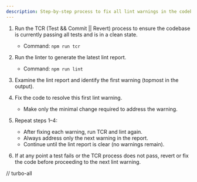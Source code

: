 ```yaml
---
description: Step-by-step process to fix all lint warnings in the codebase
---
```


1. Run the TCR (Test && Commit || Revert) process to ensure the codebase is currently passing all tests and is in a clean state.
   - Command: `npm run tcr`

2. Run the linter to generate the latest lint report.
   - Command: `npm run lint`

3. Examine the lint report and identify the first warning (topmost in the output).

4. Fix the code to resolve this first lint warning.
   - Make only the minimal change required to address the warning.

5. Repeat steps 1–4:
   - After fixing each warning, run TCR and lint again.
   - Always address only the next warning in the report.
   - Continue until the lint report is clear (no warnings remain).

6. If at any point a test fails or the TCR process does not pass, revert or fix the code before proceeding to the next lint warning.

// turbo-all
